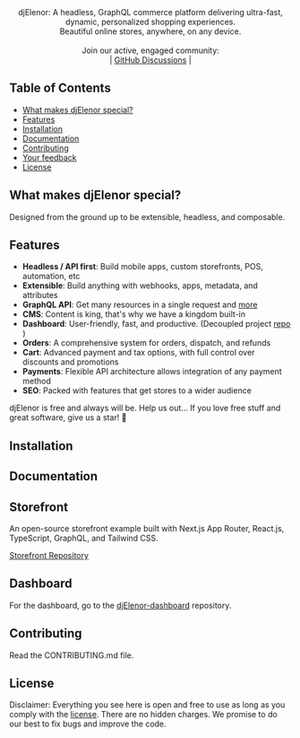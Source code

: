 


<div align="center">
  djElenor: A headless, GraphQL commerce platform delivering ultra-fast, dynamic, personalized shopping experiences.<br/>Beautiful online stores, anywhere, on any device.
</div>

<br>

<div align="center">
  Join our active, engaged community: <br>
  <span> | </span>
  <a href="https://github.com/fanimoHub/djElenor/discussions">GitHub Discussions</a>
  <span> | </span>
</div>

## Table of Contents

- [What makes djElenor special?](#what-makes-djElenor-special)
- [Features](#features)
- [Installation](#installation)
- [Documentation](#documentation)
- [Contributing](#contributing)
- [Your feedback](#your-feedback)
- [License](#license)

## What makes djElenor special?

 Designed from the ground up to be extensible, headless, and composable.


## Features

- **Headless / API first**: Build mobile apps, custom storefronts, POS, automation, etc
- **Extensible**: Build anything with webhooks, apps, metadata, and attributes
- **GraphQL API**: Get many resources in a single request and [more](https://graphql.org/)
- **CMS**: Content is king, that's why we have a kingdom built-in
- **Dashboard**: User-friendly, fast, and productive. (Decoupled project [repo](https://github.com/djElenor/djElenor-dashboard) )
- **Orders**: A comprehensive system for orders, dispatch, and refunds
- **Cart**: Advanced payment and tax options, with full control over discounts and promotions
- **Payments**: Flexible API architecture allows integration of any payment method
- **SEO**: Packed with features that get stores to a wider audience

djElenor is free and always will be.
Help us out… If you love free stuff and great software, give us a star! 🌟


## Installation


## Documentation

## Storefront

An open-source storefront example built with Next.js App Router, React.js, TypeScript, GraphQL, and Tailwind CSS.

[Storefront Repository](https://github.com/djElenor/storefront)


## Dashboard

For the dashboard, go to the [djElenor-dashboard](https://github.com/djElenor/dashboard) repository.

## Contributing

Read the CONTRIBUTING.md file.


## License

Disclaimer: Everything you see here is open and free to use as long as you comply with the [license](https://github.com/fanimoHub/djElenor/blob/main/LICENSE). There are no hidden charges. We promise to do our best to fix bugs and improve the code.


